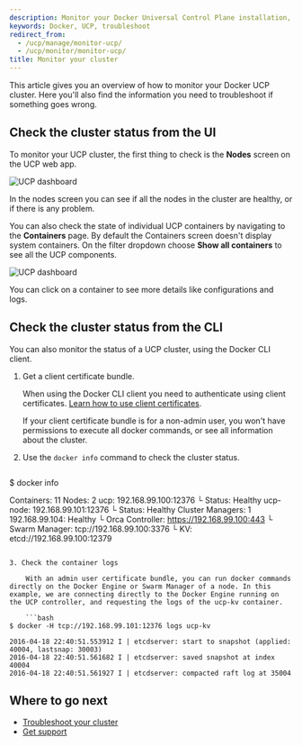 ```yaml
---
description: Monitor your Docker Universal Control Plane installation, and learn how to troubleshoot it.
keywords: Docker, UCP, troubleshoot
redirect_from:
  - /ucp/manage/monitor-ucp/
  - /ucp/monitor/monitor-ucp/
title: Monitor your cluster
---
```

This article gives you an overview of how to monitor your Docker UCP cluster. Here you'll also find the information you need to troubleshoot if something goes wrong.

## Check the cluster status from the UI

To monitor your UCP cluster, the first thing to check is the **Nodes** screen on the UCP web app.

![UCP dashboard](../images/monitor-ucp-1.png)

In the nodes screen you can see if all the nodes in the cluster are healthy, or if there is any problem.

You can also check the state of individual UCP containers by navigating to the **Containers** page. By default the Containers screen doesn't display system containers. On the filter dropdown choose **Show all containers** to see all the UCP components.

![UCP dashboard](../images/monitor-ucp-2.png)

You can click on a container to see more details like configurations and logs.

## Check the cluster status from the CLI

You can also monitor the status of a UCP cluster, using the Docker CLI client.

1. Get a client certificate bundle.
    
    When using the Docker CLI client you need to authenticate using client certificates. [Learn how to use client certificates](../access-ucp/cli-based-access.md).
    
    If your client certificate bundle is for a non-admin user, you won't have permissions to execute all docker commands, or see all information about the cluster.

2. Use the `docker info` command to check the cluster status.
    
    ```bash
$ docker info

Containers: 11
Nodes: 2
 ucp: 192.168.99.100:12376
  └ Status: Healthy
 ucp-node: 192.168.99.101:12376
  └ Status: Healthy
Cluster Managers: 1
 192.168.99.104: Healthy
  └ Orca Controller: https://192.168.99.100:443
  └ Swarm Manager: tcp://192.168.99.100:3376
  └ KV: etcd://192.168.99.100:12379
```

3. Check the container logs
    
    With an admin user certificate bundle, you can run docker commands directly on the Docker Engine or Swarm Manager of a node. In this example, we are connecting directly to the Docker Engine running on the UCP controller, and requesting the logs of the ucp-kv container.
    
    ```bash
$ docker -H tcp://192.168.99.101:12376 logs ucp-kv

2016-04-18 22:40:51.553912 I | etcdserver: start to snapshot (applied: 40004, lastsnap: 30003)
2016-04-18 22:40:51.561682 I | etcdserver: saved snapshot at index 40004
2016-04-18 22:40:51.561927 I | etcdserver: compacted raft log at 35004
```

## Where to go next

* [Troubleshoot your cluster](troubleshoot-ucp.md)
* [Get support](../support.md)